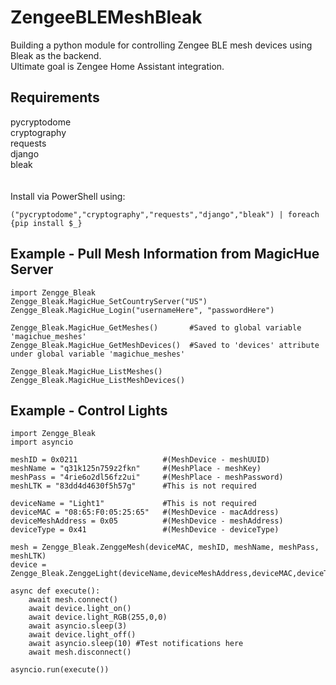 ZengeeBLEMeshBleak
=========================================
Building a python module for controlling Zengee BLE mesh devices using Bleak as the backend.<br/>
Ultimate goal is Zengee Home Assistant integration.<br/>

Requirements
------------
pycryptodome<br/>
cryptography<br/>
requests <br/>
django<br/>
bleak<br/>
<br/>
<br/>
Install via PowerShell using:<br/>
```
("pycryptodome","cryptography","requests","django","bleak") | foreach {pip install $_}
```

Example - Pull Mesh Information from MagicHue Server
----------------------------------------
```
import Zengge_Bleak
Zengge_Bleak.MagicHue_SetCountryServer("US")
Zengge_Bleak.MagicHue_Login("usernameHere", "passwordHere")

Zengge_Bleak.MagicHue_GetMeshes()       #Saved to global variable 'magichue_meshes'
Zengge_Bleak.MagicHue_GetMeshDevices()  #Saved to 'devices' attribute under global variable 'magichue_meshes'

Zengge_Bleak.MagicHue_ListMeshes()
Zengge_Bleak.MagicHue_ListMeshDevices()
```

Example - Control Lights
----------------------------
```
import Zengge_Bleak
import asyncio

meshID = 0x0211                   #(MeshDevice - meshUUID)
meshName = "q31k125n759z2fkn"     #(MeshPlace - meshKey)
meshPass = "4rie6o2dl56fz2ui"     #(MeshPlace - meshPassword)
meshLTK = "83dd4d4630f5h57g"      #This is not required

deviceName = "Light1"             #This is not required
deviceMAC = "08:65:F0:05:25:65"   #(MeshDevice - macAddress)
deviceMeshAddress = 0x05          #(MeshDevice - meshAddress)
deviceType = 0x41                 #(MeshDevice - deviceType)

mesh = Zengge_Bleak.ZenggeMesh(deviceMAC, meshID, meshName, meshPass, meshLTK)
device = Zengge_Bleak.ZenggeLight(deviceName,deviceMeshAddress,deviceMAC,deviceType,0,0,0,0,mesh)

async def execute():
    await mesh.connect()
    await device.light_on()
    await device.light_RGB(255,0,0)
    await asyncio.sleep(3)
    await device.light_off()
    await asyncio.sleep(10) #Test notifications here
    await mesh.disconnect()

asyncio.run(execute())
```
